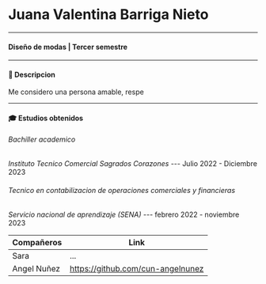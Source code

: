 # Juana Valentina Barriga Nieto
---
#### Diseño de modas | Tercer semestre 
---
#### 👤 Descripcion
Me considero una persona amable, respe

---
#### 🎓 Estudios obtenidos
###### Bachiller academico 
*Instituto Tecnico Comercial Sagrados Corazones* --- Julio 2022 - Diciembre 2023
###### Tecnico en contabilizacion de operaciones comerciales y financieras
*Servicio nacional de aprendizaje (SENA)* --- febrero 2022 - noviembre 2023 

| Compañeros | Link |
| ------ | ------ |
| Sara  | ...|
| Angel Nuñez | https://github.com/cun-angelnunez |
